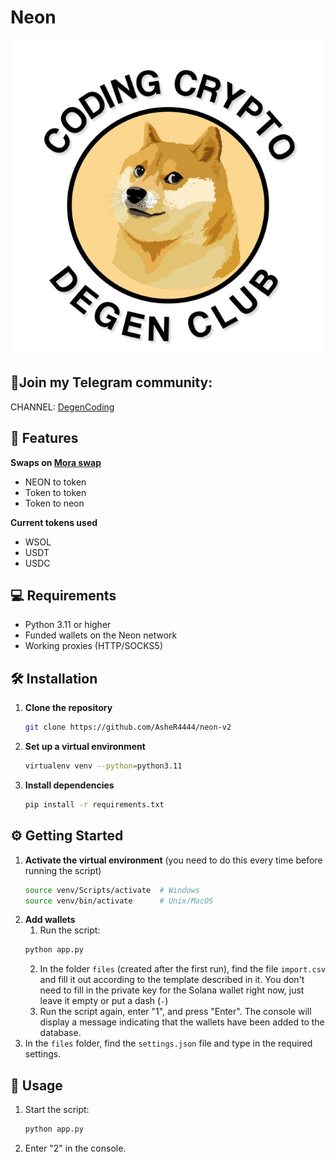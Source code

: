 # Neon

![Coding Crypto Degen Club](./image.png)

## 🔔Join my Telegram community:
CHANNEL: [DegenCoding](https://t.me/degencoding)

## 🚀 Features
**Swaps on [Mora swap](https://moraswap.com/exchange/swap)**
 - NEON to token
 - Token to token
 - Token to neon
 
**Current tokens used**
 - WSOL
 - USDT
 - USDC

## 💻 Requirements

- Python 3.11 or higher
- Funded wallets on the Neon network
- Working proxies (HTTP/SOCKS5)

## 🛠️ Installation
1. **Clone the repository**
   ```bash
   git clone https://github.com/AsheR4444/neon-v2
   ```
2. **Set up a virtual environment**
   ```bash
   virtualenv venv --python=python3.11
   ```
3. **Install dependencies**
   ```bash
   pip install -r requirements.txt
   ```
## ⚙️ Getting Started
1. **Activate the virtual environment** (you need to do this every time before running the script)
    ```bash
    source venv/Scripts/activate  # Windows
    source venv/bin/activate      # Unix/MacOS
    ```
2. **Add wallets**
    1. Run the script:
    ```bash
    python app.py
    ```
    2. In the folder `files` (created after the first run), find the file `import.csv` and fill it out according to the template described in it. You don't need to fill in the private key for the Solana wallet right now, just leave it empty or put a dash (`-`)
    3. Run the script again, enter "1", and press "Enter". The console will display a message indicating that the wallets have been added to the database.
3. In the `files` folder, find the `settings.json` file and type in the required settings.
## 🚀 **Usage**
1. Start the script:
   ```bash
   python app.py
   ```
2. Enter "2" in the console.
